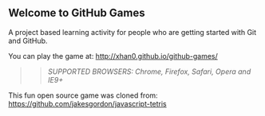 ## Welcome to GitHub Games

A project based learning activity for people who are getting started with Git and GitHub.

You can play the game at: http://xhan0.github.io/github-games/

>> _*SUPPORTED BROWSERS*: Chrome, Firefox, Safari, Opera and IE9+_

This fun open source game was cloned from: https://github.com/jakesgordon/javascript-tetris
